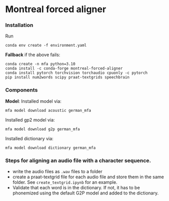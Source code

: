 # Montreal forced aligner #
### Installation
Run
```
conda env create -f environment.yaml
```
**Fallback** if the above fails:
```
conda create -n mfa python=3.10
conda install -c conda-forge montreal-forced-aligner
conda install pytorch torchvision torchaudio cpuonly -c pytorch
pip install num2words scipy praat-textgrids speechbrain
```

### Components
**Model**:
Installed model via: 
```
mfa model download acoustic german_mfa
```
Installed gp2 model via: 
```
mfa model download g2p german_mfa
```
Installed dictionary via: 
```
mfa model download dictionary german_mfa
```

### Steps for aligning an audio file with a character sequence.
- write the audio files as `.wav` files to a folder
- create a praat-textgrid file for each audio file and store them in the same folder.
See `create_textgrid.ipynb` for an example.
- Validate that each word is in the dictionary. If not, it has to be phonemized using 
the default G2P model and added to the dictionary.